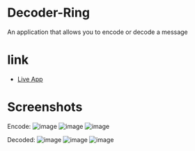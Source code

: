 # Decoder-Ring
An application that allows you to encode or decode a message 
# link
 - [Live App](https://mstad45.github.io/Decoder-Ring/)
# Screenshots
Encode:
![image](https://user-images.githubusercontent.com/105752599/200130781-348a9d59-7bb3-40c6-bd79-cce5611b1b68.png)
![image](https://user-images.githubusercontent.com/105752599/200130821-13fc681a-da93-4b65-abe1-9765cf385ba6.png)
![image](https://user-images.githubusercontent.com/105752599/200130851-5fbcde73-dee1-45a2-beaa-53cabd24e532.png)

Decoded:
![image](https://user-images.githubusercontent.com/105752599/200131011-b15b4a0f-7f64-434d-b88d-fbcf06cc7b08.png)
![image](https://user-images.githubusercontent.com/105752599/200131045-0d893f9b-e24d-4973-8127-69f81d1800fc.png)
![image](https://user-images.githubusercontent.com/105752599/200131093-89ba0c56-6ccc-43a5-8eb9-38a4a7682b7c.png)
